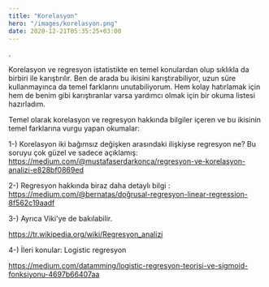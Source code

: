 ```yaml
---
title: "Korelasyon"
hero: "/images/korelasyon.png"
date: 2020-12-21T05:35:25+03:00
---
```


.

Korelasyon ve regresyon istatistikte en temel konulardan olup sıklıkla da birbiri ile karıştırılır. Ben de arada bu ikisini karıştırabiliyor, uzun süre kullanmayınca da temel farklarını unutabiliyorum. Hem kolay hatırlamak için hem de benim gibi karıştıranlar varsa yardımcı olmak için bir okuma listesi hazırladım.

Temel olarak korelasyon ve regresyon hakkında bilgiler içeren ve bu ikisinin temel farklarına vurgu yapan okumalar:

1-) Korelasyon iki bağımsız değişken arasındaki ilişkiyse regresyon ne? Bu soruyu çok güzel ve sadece açıklamış: https://medium.com/@mustafaserdarkonca/regresyon-ve-korelasyon-analizi-e828bf0869ed

2-) Regresyon hakkında biraz daha detaylı bilgi : https://medium.com/@bernatas/doğrusal-regresyon-linear-regression-8f562c19aadf

3-) Ayrıca Viki'ye de bakılabilir.

https://tr.wikipedia.org/wiki/Regresyon_analizi

4-) İleri konular: Logistic regresyon

https://medium.com/datamming/logistic-regresyon-teorisi-ve-sigmoid-fonksiyonu-4697b66407aa

